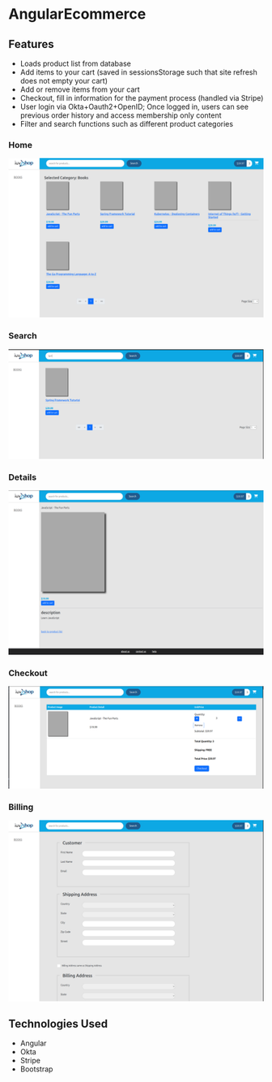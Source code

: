 # AngularEcommerce

## Features

- Loads product list from database
- Add items to your cart (saved in sessionsStorage such that site refresh does not empty your cart)
- Add or remove items from your cart
- Checkout, fill in information for the payment process (handled via Stripe)
- User login via Okta+Oauth2+OpenID; Once logged in, users can see previous order history and access membership only content
- Filter and search functions such as different product categories

### Home

![Home](./images/home.png)

### Search

![Search](./images/search.png)

### Details

![Details](./images/details.png)

### Checkout

![Checkout](./images/checkout.png)

### Billing

![Billing](./images/checout_form.png)

## Technologies Used

- Angular
- Okta
- Stripe
- Bootstrap

